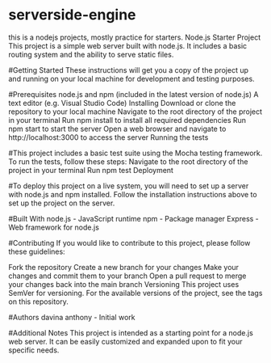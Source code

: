 # serverside-engine
this is a nodejs projects, mostly practice for starters.
Node.js Starter Project
This project is a simple web server built with node.js. It includes a basic routing system and the ability to serve static files.

#Getting Started
These instructions will get you a copy of the project up and running on your local machine for development and testing purposes.

#Prerequisites
node.js and npm (included in the latest version of node.js)
A text editor (e.g. Visual Studio Code)
Installing
Download or clone the repository to your local machine
Navigate to the root directory of the project in your terminal
Run npm install to install all required dependencies
Run npm start to start the server
Open a web browser and navigate to http://localhost:3000 to access the server
Running the tests

#This project includes a basic test suite using the Mocha testing framework. To run the tests, follow these steps:
Navigate to the root directory of the project in your terminal
Run npm test
Deployment

#To deploy this project on a live system, you will need to set up a server with node.js and npm installed. Follow the installation instructions above to set up the project on the server.

#Built With
node.js - JavaScript runtime
npm - Package manager
Express - Web framework for node.js

#Contributing
If you would like to contribute to this project, please follow these guidelines:

Fork the repository
Create a new branch for your changes
Make your changes and commit them to your branch
Open a pull request to merge your changes back into the main branch
Versioning
This project uses SemVer for versioning. For the available versions of the project, see the tags on this repository.

#Authors
davina anthony - Initial work

#Additional Notes
This project is intended as a starting point for a node.js web server. It can be easily customized and expanded upon to fit your specific needs.
